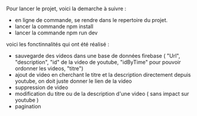 Pour lancer le projet, voici la demarche à suivre :

- en ligne de commande, se rendre dans le repertoire du projet.
- lancer la commande npm install
- lancer la commande npm run dev

voici les fonctinnalités qui ont été réalisé :

  - sauvegarde des videos dans une base de données firebase ( "Url", "description", "id" de la video de youtube, "idByTime" pour pouvoir ordonner les videos, "titre") 
  - ajout de video en cherchant le titre et la description directement depuis youtube, on doit juste donner le lien de la video
  - suppression de video
  - modification du titre ou de la description d'une video ( sans impact sur youtube ) 
  - pagination
